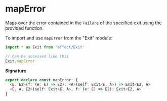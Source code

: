# mapError

Maps over the error contained in the `Failure` of the specified exit using
the provided function.

To import and use `mapError` from the "Exit" module:

```ts
import * as Exit from 'effect/Exit'

// Can be accessed like this
Exit.mapError
```

**Signature**

```ts
export declare const mapError: {
  <E, E2>(f: (e: E) => E2): <A>(self: Exit<E, A>) => Exit<E2, A>
  <E, A, E2>(self: Exit<E, A>, f: (e: E) => E2): Exit<E2, A>
}
```
